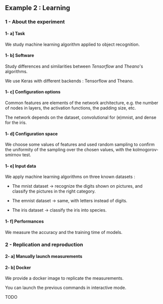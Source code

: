 ## Example 2 : Learning

### 1 - About the experiment

#### 1- a] Task

We study machine learning algorithm applied to object recognition.

#### 1- b] Software

Study differences and similarities between *Tensorflow* and *Theano*'s algorithms.

We use Keras with different backends : Tensorflow and Theano.

#### 1- c] Configuration options 

Common features are elements of the network architecture, e.g. the number of nodes in layers, the activation functions, the padding size, etc.

The network depends on the dataset, convolutional for (e)mnist, and dense for the iris.

#### 1- d] Configuration space

We choose some values of features and used random sampling to confirm the uniformity of the sampling over the chosen values, with the kolmogorov-smirnov test.

#### 1- e] Input data

We apply machine learning algorithms on three known datasets :

- The mnist dataset -> recognize the digits shown on pictures, and classify the pictures in the right category.

- The emnist dataset -> same, with letters instead of digits.

- The iris dataset -> classify the iris into species.

#### 1- f] Performances

We measure the accuracy and the training time of models.

### 2 - Replication and reproduction

#### 2- a] Manually launch measurements

#### 2- b] Docker

We provide a docker image to replicate the measurements. 

You can launch the previous commands in interactive mode.

TODO

